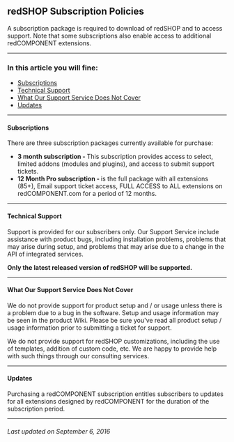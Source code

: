 ## redSHOP Subscription Policies
A subscription package is required to download of redSHOP and to access support.  Note that some subscriptions also enable access to additional redCOMPONENT extensions.

<hr>

### In this article you will fine:
<ul>
<li><a href="#subscriptions">Subscriptions</a>
<li><a href="#support">Technical Support</a>
<li><a href="#notCover">What Our Support Service Does Not Cover</a>
<li><a href="#updates">Updates</a>
</ul>

<hr>

<h4 id="subscriptions">Subscriptions</h4>
There are three subscription packages currently available for purchase:

<ul>
<li><b>3 month subscription - </b>This subscription provides access to select, limited addons (modules and plugins), and access to submit support tickets.

<li><b>12 Month Pro subscription - </b>is the full package with all extensions (85+), Email support ticket access, FULL ACCESS to ALL extensions on redCOMPONENT.com for a period of 12 months.
</ul>

<hr>

<h4 id="support">Technical Support</h4>
Support is provided for our subscribers only. Our Support Service include assistance with product bugs, including installation problems, problems that may arise during setup, and problems that may arise due to a change in the API of integrated services.

<b>Only the latest released version of redSHOP will be supported.</b>

<hr>

<h4 id="notCover">What Our Support Service Does Not Cover</h4>
We do not provide support for product setup and / or usage unless there is a problem due to a bug in the software. Setup and usage information may be seen in the product Wiki. Please be sure you've read all product setup / usage information prior to submitting a ticket for support.

We do not provide support for redSHOP customizations, including the use of templates, addition of custom code, etc. We are happy to provide help with such things through our consulting services.

<hr>

<h4 id="updates">Updates</h4>
Purchasing a redCOMPONENT subscription entitles subscribers to updates for all extensions designed by redCOMPONENT for the duration of the subscription period.

<hr>

<h6>Last updated on September 6, 2016</h6>